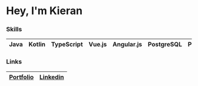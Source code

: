 # Hey, I'm Kieran
### Skills
| Java | Kotlin | TypeScript | Vue.js | Angular.js | PostgreSQL | Python |
|-|-|-|-|-|-|-|

### Links

| <a href="https://kieransmith.in">Portfolio</a> | <a href="https://www.linkedin.com/in/jamfactoryinc/">Linkedin</a> |
|-|-|
